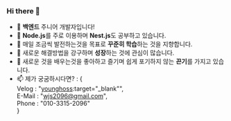 ### Hi there 👋


- 🔭 **백엔드** 주니어 개발자입니다!
- 🌱 **Node.js**를 주로 이용하며 **Nest.js**도 공부하고 있습니다.
- 👯 매일 조금씩 발전하는것을 목표로 **꾸준히 학습**하는 것을 지향합니다.
- 🤔 새로운 해결방법을 강구하며 **성장**하는 것에 관심이 많습니다.
- 💬 새로운 것을 배우는것을 좋아하고 즐기며 쉽게 포기하지 않는 **끈기**를 가지고 있습니다.
- 📫 제가 궁굼하시다면? : {  
 Velog : "[younghoss](https://velog.io/@younghoss):target="_blank"",  
 E-Mail : "wjs2096@gmail.com",  
 Phone : "010-3315-2096"  
 }
